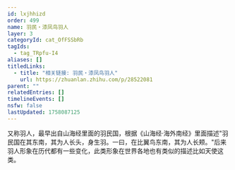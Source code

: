```yaml
---
id: lxjhhizd
order: 499
name: 羽民・漆凤鸟羽人
layer: 3
categoryId: cat_OfFSSbRb
tagIds:
  - tag_TRpfu-I4
aliases: []
titledLinks:
  - title: "相关链接: 羽民・漆凤鸟羽人"
    url: https://zhuanlan.zhihu.com/p/28522081
parent: ""
relatedEntries: []
timelineEvents: []
nsfw: false
lastUpdated: 1758087125
---
```


又称羽人，最早出自山海经里面的羽民国，根据《山海经·海外南经》里面描述"羽民国在其东南，其为人长头，身生羽。一曰，在比翼鸟东南，其为人长颊。"后来羽人形象在历代都有一些变化，此类形象在世界各地也有类似的描述比如天使这类。